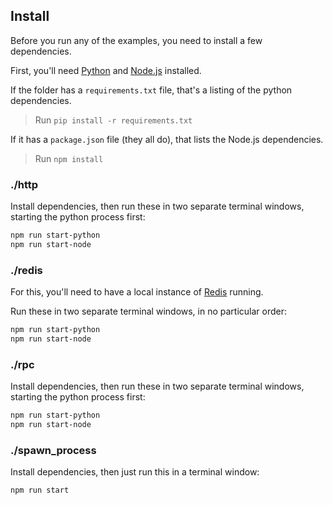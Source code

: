 ## Install
Before you run any of the examples, you need to install a few dependencies.

First, you'll need [Python](https://www.python.org/downloads/) and [Node.js](https://nodejs.org/en/download) installed. 

If the folder has a `requirements.txt` file, that's a listing of the python dependencies. 

> Run `pip install -r requirements.txt`

If it has a `package.json` file (they all do), that lists the Node.js dependencies.

> Run `npm install`

### ./http

Install dependencies, then run these in two separate terminal windows, starting the python process first:
```bash
npm run start-python
npm run start-node
```

### ./redis

For this, you'll need to have a local instance of [Redis](https://redis.io/) running. 

Run these in two separate terminal windows, in no particular order:
```bash
npm run start-python
npm run start-node
```

### ./rpc

Install dependencies, then run these in two separate terminal windows, starting the python process first:
```bash
npm run start-python
npm run start-node
```

### ./spawn_process

Install dependencies, then just run this in a terminal window:
```bash
npm run start
```